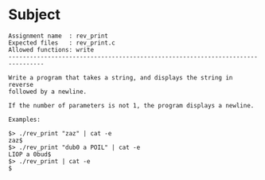 # Subject
	Assignment name  : rev_print
	Expected files   : rev_print.c
	Allowed functions: write
	--------------------------------------------------------------------------------

	Write a program that takes a string, and displays the string in reverse
	followed by a newline.

	If the number of parameters is not 1, the program displays a newline.

	Examples:

	$> ./rev_print "zaz" | cat -e
	zaz$
	$> ./rev_print "dub0 a POIL" | cat -e
	LIOP a 0bud$
	$> ./rev_print | cat -e
	$
